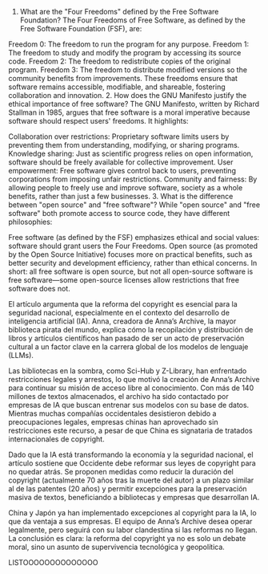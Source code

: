 1. What are the "Four Freedoms" defined by the Free Software Foundation?
The Four Freedoms of Free Software, as defined by the Free Software Foundation (FSF), are:

Freedom 0: The freedom to run the program for any purpose.
Freedom 1: The freedom to study and modify the program by accessing its source code.
Freedom 2: The freedom to redistribute copies of the original program.
Freedom 3: The freedom to distribute modified versions so the community benefits from improvements.
These freedoms ensure that software remains accessible, modifiable, and shareable, fostering collaboration and innovation.
2. How does the GNU Manifesto justify the ethical importance of free software?
The GNU Manifesto, written by Richard Stallman in 1985, argues that free software is a moral imperative because software should respect users' freedoms. It highlights:

Collaboration over restrictions: Proprietary software limits users by preventing them from understanding, modifying, or sharing programs.
Knowledge sharing: Just as scientific progress relies on open information, software should be freely available for collective improvement.
User empowerment: Free software gives control back to users, preventing corporations from imposing unfair restrictions.
Community and fairness: By allowing people to freely use and improve software, society as a whole benefits, rather than just a few businesses.
3. What is the difference between "open source" and "free software"?
While "open source" and "free software" both promote access to source code, they have different philosophies:

Free software (as defined by the FSF) emphasizes ethical and social values: software should grant users the Four Freedoms.
Open source (as promoted by the Open Source Initiative) focuses more on practical benefits, such as better security and development efficiency, rather than ethical concerns.
In short: all free software is open source, but not all open-source software is free software—some open-source licenses allow restrictions that free software does not.






El artículo argumenta que la reforma del copyright es esencial para la seguridad nacional, especialmente en el contexto del desarrollo de inteligencia artificial (IA). Anna, creadora de Anna’s Archive, la mayor biblioteca pirata del mundo, explica cómo la recopilación y distribución de libros y artículos científicos han pasado de ser un acto de preservación cultural a un factor clave en la carrera global de los modelos de lenguaje (LLMs).

Las bibliotecas en la sombra, como Sci-Hub y Z-Library, han enfrentado restricciones legales y arrestos, lo que motivó la creación de Anna’s Archive para continuar su misión de acceso libre al conocimiento. Con más de 140 millones de textos almacenados, el archivo ha sido contactado por empresas de IA que buscan entrenar sus modelos con su base de datos. Mientras muchas compañías occidentales desistieron debido a preocupaciones legales, empresas chinas han aprovechado sin restricciones este recurso, a pesar de que China es signataria de tratados internacionales de copyright.

Dado que la IA está transformando la economía y la seguridad nacional, el artículo sostiene que Occidente debe reformar sus leyes de copyright para no quedar atrás. Se proponen medidas como reducir la duración del copyright (actualmente 70 años tras la muerte del autor) a un plazo similar al de las patentes (20 años) y permitir excepciones para la preservación masiva de textos, beneficiando a bibliotecas y empresas que desarrollan IA.

China y Japón ya han implementado excepciones al copyright para la IA, lo que da ventaja a sus empresas. El equipo de Anna’s Archive desea operar legalmente, pero seguirá con su labor clandestina si las reformas no llegan. La conclusión es clara: la reforma del copyright ya no es solo un debate moral, sino un asunto de supervivencia tecnológica y geopolítica.

LISTOOOOOOOOOOOOOO
